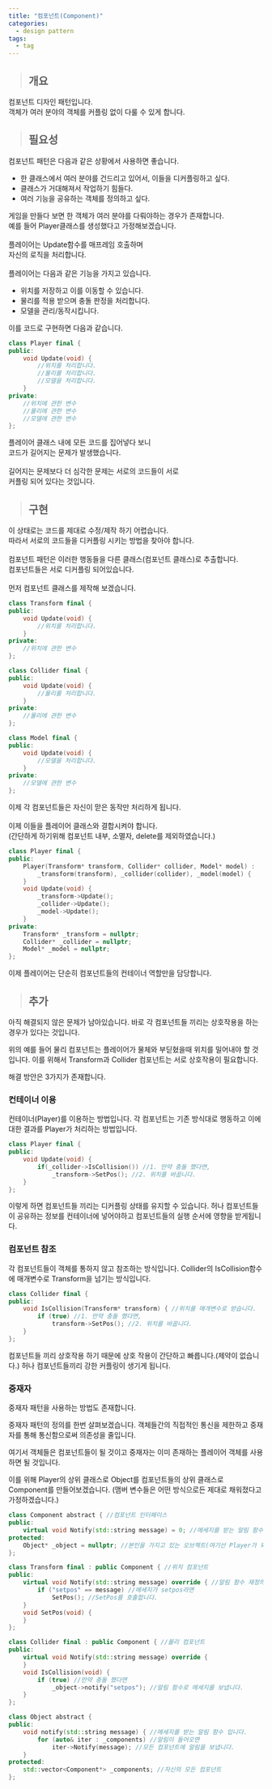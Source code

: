 ```yaml
---
title: "컴포넌트(Component)"
categories:
  - design pattern
tags:
  - tag
---
```

> ## 개요

컴포넌트 디자인 패턴입니다.<br>
객체가 여러 분야의 객체를 커플링 없이 다룰 수 있게 합니다.
> ## 필요성

컴포넌트 패턴은 다음과 같은 상황에서 사용하면 좋습니다.
- 한 클래스에서 여러 분야를 건드리고 있어서, 이들을 디커플링하고 싶다.
- 클래스가 거대해져서 작업하기 힘들다.
- 여러 기능을 공유하는 객체를 정의하고 싶다.

게임을 만들다 보면 한 객체가 여러 분야를 다뤄야하는 경우가 존재합니다.<br>
예를 들어 Player클래스를 생성했다고 가정해보겠습니다.<br>
<br>
플레이어는 Update함수를 매프레임 호출하며<br>
자신의 로직을 처리합니다.<br>
<br>
플레이어는 다음과 같은 기능을 가지고 있습니다.
- 위치를 저장하고 이를 이동할 수 있습니다.
- 물리를 적용 받으며 충돌 판정을 처리합니다.
- 모델을 관리/동작시킵니다.

이를 코드로 구현하면 다음과 같습니다.
```cpp
class Player final {
public:
	void Update(void) {
		//위치를 처리합니다.
		//물리를 처리합니다.
		//모델을 처리합니다.
	}
private:
	//위치에 관한 변수
	//물리에 관한 변수
	//모델에 관한 변수
};
```
플레이어 클래스 내에 모든 코드를 집어넣다 보니<br>
코드가 길어지는 문제가 발생했습니다.<br>
<br>
길어지는 문제보다 더 심각한 문제는 서로의 코드들이 서로<br>
커플링 되어 있다는 것입니다.
> ## 구현

이 상태로는 코드를 제대로 수정/제작 하기 어렵습니다.<br>
따라서 서로의 코드들을 디커플링 시키는 방법을 찾아야 합니다.<br>
<br>
컴포넌트 패턴은 이러한 행동들을 다른 클래스(컴포넌트 클래스)로 추출합니다.<br>
컴포넌트들은 서로 디커플링 되어있습니다.<br>
<br>
먼저 컴포넌트 클래스를 제작해 보겠습니다.
```cpp
class Transform final {
public:
	void Update(void) {
		//위치를 처리합니다.
	}
private:
	//위치에 관한 변수
};
```
```cpp
class Collider final {
public:
	void Update(void) {
		//물리를 처리합니다.
	}
private:
	//물리에 관한 변수
};
```
```cpp
class Model final {
public:
	void Update(void) {
		//모델을 처리합니다.
	}
private:
	//모델에 관한 변수
};
```
이제 각 컴포넌트들은 자신이 맏은 동작만 처리하게 됩니다.<br>
<br>
이제 이들을 플레이어 클래스와 결합시켜야 합니다.<br>
(간단하게 하기위해 컴포넌트 내부, 소멸자, delete를 제외하였습니다.)
```cpp
class Player final {
public:
	Player(Transform* transform, Collider* collider, Model* model) :
		_transform(transform), _collider(collider), _model(model) {
	}
	void Update(void) {
		_transform->Update();
		_collider->Update();
		_model->Update();
	}
private:
	Transform* _transform = nullptr;
	Collider* _collider = nullptr;
	Model* _model = nullptr;
};
```
이제 플레이어는 단순히 컴포넌트들의 컨테이너 역할만을 담당합니다.
> ## 추가

아직 해결되지 않은 문제가 남아있습니다.
바로 각 컴포넌트들 끼리는 상호작용을 하는 경우가 있다는 것입니다.

위의 예를 들어
물리 컴포넌트는 플레이어가 물체와 부딛혔을때 위치를 밀어내야 할 것입니다.
이를 위해서 Transform과 Collider 컴포넌트는 서로 상호작용이 필요합니다.

해결 방안은 3가지가 존재합니다.
### 컨테이너 이용
컨테이너(Player)를 이용하는 방법입니다.
각 컴포넌트는 기존 방식대로 행동하고 이에 대한 결과를 Player가 처리하는 방법입니다.
```cpp
class Player final {
public:
	void Update(void) {
		if(_collider->IsCollision()) //1. 만약 충돌 했다면,
			_transform->SetPos(); //2. 위치를 바꿉니다.
	}
};
```
이렇게 하면 컴포넌트들 끼리는 디커플링 상태를 유지할 수 있습니다.
허나 컴포넌트들이 공유하는 정보를 컨테이너에 넣어야하고
컴포넌트들의 실행 순서에 영향을 받게됩니다.
### 컴포넌트 참조
각 컴포넌트들이 객체를 통하지 않고 참조하는 방식입니다.
Collider의 IsCollision함수에 매개변수로 Transform을 넘기는 방식입니다.
```cpp
class Collider final {
public:
	void IsCollision(Transform* transform) { //위치를 매개변수로 받습니다.
		if (true) //1. 만약 충돌 했다면,
			transform->SetPos(); //2. 위치를 바꿉니다. 
	}
};
```
컴포넌트들 끼리 상호작용 하기 때문에 상호 작용이 간단하고 빠릅니다.(제약이 없습니다.)
허나 컴포넌트들끼리 강한 커플링이 생기게 됩니다.
### 중재자
중재자 패턴을 사용하는 방법도 존재합니다.

중재자 패턴의 정의를 한번 살펴보겠습니다.
객체들간의 직접적인 통신을 제한하고 중재자를 통해 통신함으로써 의존성을 줄입니다.

여기서 객체들은 컴포넌트들이 될 것이고
중재자는 이미 존재하는 플레이어 객체를 사용하면 될 것입니다.

이를 위해 Player의 상위 클래스로 Object를
컴포넌트들의 상위 클래스로 Component를 만들어보겠습니다.
(맴버 변수들은 어떤 방식으로든 제대로 채워졌다고 가정하겠습니다.)
```cpp
class Component abstract { //컴포넌트 인터페이스
public:
	virtual void Notify(std::string message) = 0; //메세지를 받는 알림 함수입니다.
protected:
	Object* _object = nullptr; //본인을 가지고 있는 오브젝트(여기선 Player가 되겠습니다.)
};
```
```cpp
class Transform final : public Component { //위치 컴포넌트
public:
	virtual void Notify(std::string message) override { //알림 함수 재정의
		if ("setpos" == message) //메세지가 setpos라면
			SetPos(); //SetPos를 호출합니다.
	}
	void SetPos(void) {
	}
};
```
```cpp
class Collider final : public Component { //물리 컴포넌트
public:
	virtual void Notify(std::string message) override {
	}
	void IsCollision(void) {
		if (true) //만약 충돌 했다면
			_object->notify("setpos"); //알림 함수로 메세지를 보냅니다.
	}
};
```
```cpp
class Object abstract {
public:
	void notify(std::string message) { //메세지를 받는 알림 함수 입니다.
		for (auto& iter : _components) //알림이 들어오면
			iter->Notify(message); //모든 컴포넌트에 알림을 보냅니다.
	}
protected:
	std::vector<Component*> _components; //자신의 모든 컴포넌트
};
```
